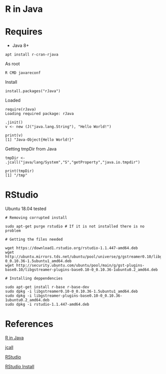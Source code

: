 # R in Java


# Requires

* Java 8+


```
apt install r-cran-rjava
```


As root

```
R CMD javareconf
```

Install

```
install.packages("rJava")
```


Loaded

```
require(rJava)
Loading required package: rJava
```


```
.jinit()
v <- new (J("java.lang.String"), "Hello World!")
```


```
print(v)
[1] "Java-Object{Hello World!}"
```

Getting tmpDir from Java
```
tmpDir <- .jcall("java/lang/System","S","getProperty","java.io.tmpdir")
```

```
print(tmpDir)
[1] "/tmp"
```


# RStudio

Ubuntu 18.04 tested

```
# Removing corrupted install

sudo apt-get purge rstudio # If it is not installed there is no problem

# Getting the files needed

wget https://download1.rstudio.org/rstudio-1.1.447-amd64.deb
wget http://ubuntu.mirrors.tds.net/ubuntu/pool/universe/g/gstreamer0.10/libgstreamer0.10-0_0.10.36-1.5ubuntu1_amd64.deb
wget http://security.ubuntu.com/ubuntu/pool/main/g/gst-plugins-base0.10/libgstreamer-plugins-base0.10-0_0.10.36-1ubuntu0.2_amd64.deb

# Installing deppendencies

sudo apt-get install r-base r-base-dev
sudo dpkg -i libgstreamer0.10-0_0.10.36-1.5ubuntu1_amd64.deb
sudo dpkg -i libgstreamer-plugins-base0.10-0_0.10.36-1ubuntu0.2_amd64.deb
sudo dpkg -i rstudio-1.1.447-amd64.deb
```



# References

[R in Java](http://www.oracle.com/technetwork/java/jvmls2013vitek-2013524.pdf)

[jcall](https://www.rforge.net/doc/packages/rJava/jcall.html)

[RStudio](https://www.rstudio.com/products/rstudio/download/#download)

[RStudio Install](https://linuxconfig.org/install-r-on-ubuntu-18-04-bionic-beaver-linux)

